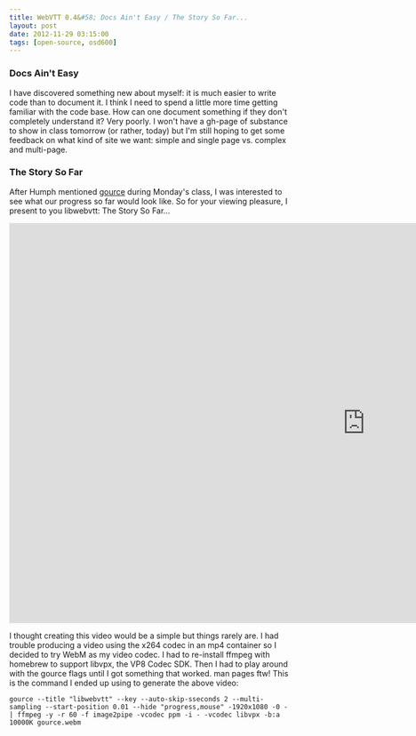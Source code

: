 ```yaml
---
title: WebVTT 0.4&#58; Docs Ain't Easy / The Story So Far...
layout: post
date: 2012-11-29 03:15:00
tags: [open-source, osd600]
---
```

### Docs Ain't Easy
I have discovered something new about myself: it is much easier to write code than
to document it. I think I need to spend a little more time getting familiar with the
code base. How can one document something if they don't completely understand it?
Very poorly. I won't have a gh-page of substance to show in class tomorrow
(or rather, today) but I'm still hoping to get some feedback on what kind of site
we want: simple and single page vs. complex and multi-page.

### The Story So Far
After Humph mentioned [gource](http://code.google.com/p/gource/) during Monday's class,
I was interested to see what our progress so far would look like. So for your viewing pleasure,
I present to you libwebvtt: The Story So Far...

<iframe width="1280" height="720" src="http://www.youtube.com/embed/MrXqjaY9aGM?rel=0" frameborder="0" allowfullscreen="allowfullscreen"> </iframe>

I thought creating this video would be a simple but things rarely are. I had trouble producing a video using the x264 codec
in an mp4 container so I decided to try WebM as my video codec. I had to re-install ffmpeg with homebrew to support libvpx, 
the VP8 Codec SDK. Then I had to play around with the gource flags until I got something that worked. man pages ftw! This
is the command I ended up using to generate the above video:

```
gource --title "libwebvtt" --key --auto-skip-sseconds 2 --multi-sampling --start-position 0.01 --hide "progress,mouse" -1920x1080 -0 - | ffmpeg -y -r 60 -f image2pipe -vcodec ppm -i - -vcodec libvpx -b:a 10000K gource.webm
```
